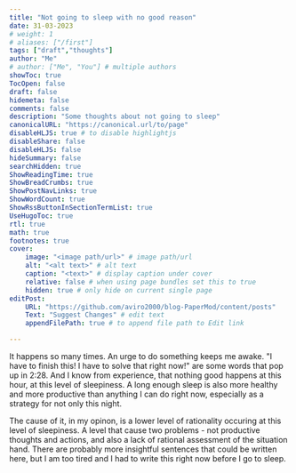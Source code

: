 ```yaml
---
title: "Not going to sleep with no good reason"
date: 31-03-2023
# weight: 1
# aliases: ["/first"]
tags: ["draft","thoughts"]
author: "Me"
# author: ["Me", "You"] # multiple authors
showToc: true
TocOpen: false
draft: false
hidemeta: false
comments: false
description: "Some thoughts about not going to sleep"
canonicalURL: "https://canonical.url/to/page"
disableHLJS: true # to disable highlightjs
disableShare: false
disableHLJS: false
hideSummary: false
searchHidden: true
ShowReadingTime: true
ShowBreadCrumbs: true
ShowPostNavLinks: true
ShowWordCount: true
ShowRssButtonInSectionTermList: true
UseHugoToc: true
rtl: true
math: true
footnotes: true
cover:
    image: "<image path/url>" # image path/url
    alt: "<alt text>" # alt text
    caption: "<text>" # display caption under cover
    relative: false # when using page bundles set this to true
    hidden: true # only hide on current single page
editPost:
    URL: "https://github.com/aviro2000/blog-PaperMod/content/posts"
    Text: "Suggest Changes" # edit text
    appendFilePath: true # to append file path to Edit link

---
```


It happens so many times. An urge to do something keeps me awake. "I have to finish this! I have to solve that right now!" are some words that pop up in 2:28. And I know from experience, that nothing good happens at this hour, at this level of sleepiness. A long enough sleep is also more healthy and more productive than anything I can do right now, especially as a strategy for not only this night.

The cause of it, in my opinon, is a lower level of rationality occuring at this level of sleepiness. A level that cause two problems - not productive thoughts and actions, and also a lack of rational assessment of the situation hand. There are probably more insightful sentences that could be written here, but I am too tired and I had to write this right now before I go to sleep.